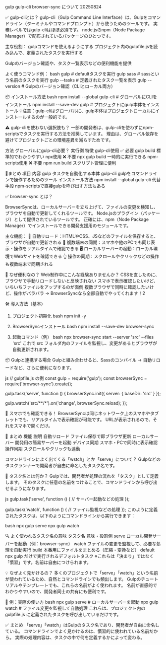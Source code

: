 gulp gulp-cli browser-sync について 20250824

✅ gulp-cliとは？
gulp-cli（Gulp Command Line Interface）は、Gulpをコマンドライン（ターミナルやコマンドプロンプト）から使うためのツールです。
実務レベルではgulp-cliはほぼ必須です。
node.jsのnpm（Node Package Manager）で配布されているパッケージのひとつです。

主な役割：
gulpコマンドを使えるようにする
プロジェクト内のgulpfile.jsを読み込んで、定義されたタスクを実行する

Gulpのバージョン確認や、タスク一覧表示などの便利機能を提供

よく使うコマンド例：
bash
gulp              # defaultタスクを実行
gulp sass         # sassという名前のタスクを実行
gulp --tasks      # 定義されたタスク一覧を表示
gulp --version    # Gulpのバージョン確認（CLIとローカル両方）

📦 インストール方法
bash
npm install --global gulp-cli   # グローバルにCLIをインストール
npm install --save-dev gulp     # プロジェクトにgulp本体をインストール
💡注意：gulp-cliはグローバルに、gulp本体はプロジェクトローカルにインストールするのが一般的です。

⚠️ gulp-cliを使わない選択肢も？
一部の開発者は、gulp-cliを使わずにnpm-scriptsでタスクを実行する方法を推奨しています。
理由は、グローバル依存を避けてプロジェクトごとの環境差異を減らすためです。

方法	        グローバルにgulp-cli必要？	実行例	             特徴
gulp-cli使用	✅ 必要	                 gulp build	        標準的でわかりやすい
npx使用	        ❌ 不要	                 npx gulp build	    一時的に実行できる
npm-scripts使用	❌ 不要	                 npm run build	    スクリプト管理に便利

🎯まとめ
項目	                内容
gulp	           タスクを自動化する本体
gulp-cli	       gulpをコマンドラインで操作するためのツール
インストール方法	npm install --global gulp-cli
代替手段	       npm-scriptsで直接gulpを呼び出す方法もある


✅ browser-sync とは？

BrowserSyncは、ローカルサーバーを立ち上げて、ファイルの変更を検知し、ブラウザを自動で更新してくれるツールです。
Node.jsのプラグイン（パッケージ）として提供されているツールです。
正確には、npm（Node Package Manager）でインストールできる開発支援用のモジュールです。

主な機能：
🔄 自動リロード：HTMLやCSS、JSなどのファイルを保存すると、ブラウザが自動で更新される
📱 複数端末の同期：スマホや他のPCでも同じ表示・操作をリアルタイムで確認できる
🖥️ ローカルサーバーの起動：ローカル環境でWebサイトを確認できる
👆 操作の同期：スクロールやクリックなどの操作も複数端末で同期される

🚀 なぜ便利なの？
Web制作中にこんな経験ありませんか？
CSSを直したのに、ブラウザで手動リロードしないと反映されない
スマホで表示確認したいけど、いちいちファイルをアップするのが面倒
複数ブラウザで同時に確認したいけど、操作がバラバラ
→ BrowserSyncなら全部自動でやってくれます！2

🛠️ 導入方法（基本）
1. プロジェクト初期化
bash
npm init -y

2. BrowserSyncインストール
bash
npm install --save-dev browser-sync

3. 起動コマンド（例）
bash
npx browser-sync start --server 'src' --files 'src'
これで src フォルダ内のファイルを監視し、変更があるとブラウザが自動更新されます。

📦 Gulpと連携する場合
Gulpと組み合わせると、Sassのコンパイル → 自動リロードなど、さらに便利になります。

js
// gulpfile.js の例
const gulp = require('gulp');
const browserSync = require('browser-sync').create();

gulp.task('serve', function () {
  browserSync.init({
    server: {
      baseDir: 'src'
    }
  });

  gulp.watch('src/**/*').on('change', browserSync.reload);
});

📱 スマホでも確認できる！
BrowserSyncは同じネットワーク上のスマホやタブレットでも、リアルタイムで表示確認が可能です。
URLが表示されるので、それをスマホで開くだけ。

🎯 まとめ
機能	            説明
自動リロード	    ファイル保存で即ブラウザ更新
ローカルサーバー	開発用の簡易サーバーを起動
デバイス同期	    スマホ・PCで同時に表示確認
操作同期	        スクロールやクリックも連動


コマンドラインによく出てくる「wstch」とか「serve」について？
Gulpなどのタスクランナーで開発者が自由に命名したタスク名です。

🧠 タスク名とは何か？
Gulpでは、開発者が処理の流れを「タスク」として定義します。 
そのタスクに任意の名前をつけることで、コマンドラインから呼び出せるようになります。

js
gulp.task('serve', function () {
  // サーバー起動などの処理
});

gulp.task('watch', function () {
  // ファイル監視などの処理
});
このように定義されたタスクは、以下のようにコマンドラインから実行できます：

bash
npx gulp serve
npx gulp watch

🔍 よく使われるタスク名の意味
タスク名	    意味・役割例
serve	    ローカル開発サーバーを起動（例：browser-sync）
watch	    ファイルの変更を監視して、必要な処理を自動実行
build	    本番用にファイルをまとめる（圧縮・変換など）
default	npx gulp だけで実行されるデフォルトタスク
※これらは「決まり」ではなく「慣習」です。名前は自由につけられます。

💡 なぜよく見かけるの？
多くのプロジェクトで「serve」「watch」という名前が使われているため、自然とコマンドラインでも頻出します。
Gulpのチュートリアルやテンプレートでも、これらの名前がよく使われます。
名前が直感的でわかりやすいので、開発者同士の共有にも便利です。

🧪 例：実際の使い方
bash
npx gulp serve   # ローカルサーバーを起動
npx gulp watch   # ファイル変更を監視して自動処理
これらは、プロジェクト内の gulpfile.js に定義されたタスクを呼び出しているだけです。

✅ まとめ
「serve」「watch」はGulpのタスク名であり、開発者が自由に命名している。
コマンドラインでよく見かけるのは、慣習的に使われている名前だから。
実際の処理内容は、タスクの中で何を定義するかによって変わる。